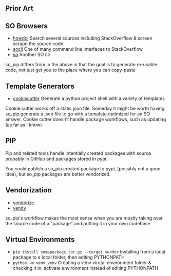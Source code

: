 Prior Art
---------

SO Browsers
-----------
- [howdoi](https://github.com/gleitz/howdoi) Search several sources including StackOverflow & screen scrape the source code.
- [socli](https://github.com/gautamkrishnar/socli) One of many command line interfaces to StackOverflow
- [so](https://github.com/samtay/so) Another SO cli


so_pip differs from in the above in that the goal is to generate re-usable code, not just get you to the place where
you can copy-paste

Template Generators
-------------------
- [cookiecutter](https://github.com/cookiecutter/cookiecutter) Generate a python project shell with a variety of templates

Cookie cutter works off a static json file. Someday it might be worth having so_pip generate a json file to go with a
template optimized for an SO answer. Cookie cutter doesn't handle package workflows, such as updating (as far as I know)

PIP
---
Pip and related tools handle intentially created packages with source probably in GitHub and packages stored in pypi.

You could publish a so_pip created package to pypi, (possibly not a good idea), but so_pip packages are better vendorized.


Vendorization
-------------
- [vendorize](https://pypi.org/project/vendorize/)
- [vendy](https://pypi.org/project/vendy/)

so_pip's workflow makes the most sense when you are mostly taking over the source code of a "package" and putting it in
your own codebase

Virtual Environments
---------------------
- `pip install somepackage.tar.gz --target vendor` Installing from a local package to a local folder, then editing PYTHONPATH
- `python -m venv venv` Creating a venv virutal environment folder & checking it in, activate environment instead of editing PYTHONPATH
